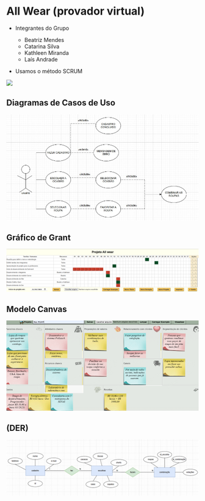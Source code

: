 # All Wear (provador virtual)

* Integrantes do Grupo
    - Beatriz Mendes
    - Catarina Silva
    - Kathleen Miranda
    - Laís Andrade

* Usamos o método SCRUM
 
![](./docs/Trello.png)

## Diagramas de Casos de Uso
![](./docs/dcu.jpeg)

##  Gráfico de Grant
![](./docs/grafico%20gant.png)

## Modelo Canvas
![](./docs/modelo%20canva%20(4).png)

## (DER)
![](./docs/diagramaa2.png)